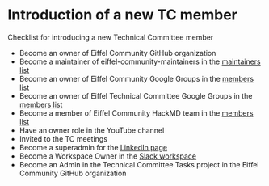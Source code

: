 # Introduction of a new TC member

Checklist for introducing a new Technical Committee member

- Become an owner of Eiffel Community GitHub organization
- Become a maintainer of eiffel-community-maintainers in the [maintainers list](https://github.com/orgs/eiffel-community/teams/eiffel-community-maintainers/members)
- Become an owner of Eiffel Community Google Groups in the [members list](https://groups.google.com/g/eiffel-community/members)
- Become an owner of Eiffel Technical Committee Google Groups in the [members list](https://groups.google.com/g/eiffel-tc/members)
- Become a member of Eiffel Community HackMD team in the [members list](https://hackmd.io/team/eiffel-community/manage#members)
- Have an owner role in the YouTube channel
- Invited to the TC meetings
- Become a superadmin for the [LinkedIn page](https://www.linkedin.com/company/eiffel-community/)
- Become a Workspace Owner in the [Slack workspace](https://eiffel-workspace.slack.com)
- Become an Admin in the Technical Committee Tasks project in the Eiffel Community GitHub organization
